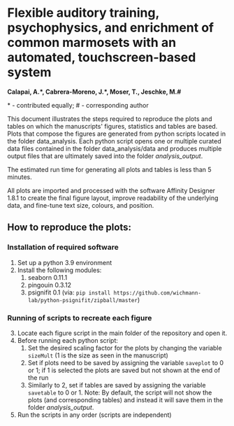 # Flexible auditory training, psychophysics, and enrichment of common marmosets with an automated, touchscreen-based system

**Calapai, A.\*, Cabrera-Moreno, J.\*, Moser, T., Jeschke, M.\#**

\* - contributed equally; \# - corresponding author

This document illustrates the steps required to reproduce the plots and tables on which the manuscripts' figures, statistics and tables are based. Plots that compose the figures are generated from python scripts located in the folder data_analysis. Each python script opens one or multiple curated data files contained in the folder data_analysis/data and produces multiple output files that are ultimately saved into the folder *analysis_output*. 

The estimated run time for generating all plots and tables is less than 5 minutes.

All plots are imported and processed with the software Affinity Designer 1.8.1 to create the final figure layout, improve readability of the underlying data, and fine-tune text size, colours, and position.

## How to reproduce the plots:
### Installation of required software
1. Set up a python 3.9 environment
2. Install the following modules:
   1. seaborn 0.11.1 
   2. pingouin 0.3.12
   3. psignifit 0.1 (via: `pip install https://github.com/wichmann-lab/python-psignifit/zipball/master`)

### Running of scripts to recreate each figure
3. Locate each figure script in the main folder of the repository and open it.
4. Before running each python script:
   1. Set the desired scaling factor for the plots by changing the variable `sizeMult` (1 is the size as seen in the manuscript) 
   2. Set if plots need to be saved by assigning the variable `saveplot` to 0 or 1; if 1 is selected the plots are saved but not shown at the end of the run
   3. Similarly to 2, set if tables are saved by assigning the variable `savetable` to 0 or 1. 
   Note: By default, the script will not show the plots (and corresponding tables) and instead it will save them in the folder *analysis_output*.
5. Run the scripts in any order (scripts are independent)
